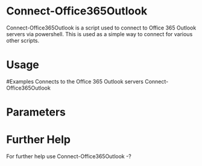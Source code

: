 # Connect-Office365Outlook

Connect-Office365Outlook is a script used to connect to Office 365 Outlook servers via powershell. This is used as a simple way to connect for various other scripts.

# Usage
#Examples
Connects to the Office 365 Outlook servers
Connect-Office365Outlook

# Parameters

# Further Help
For further help use Connect-Office365Outlook -?
